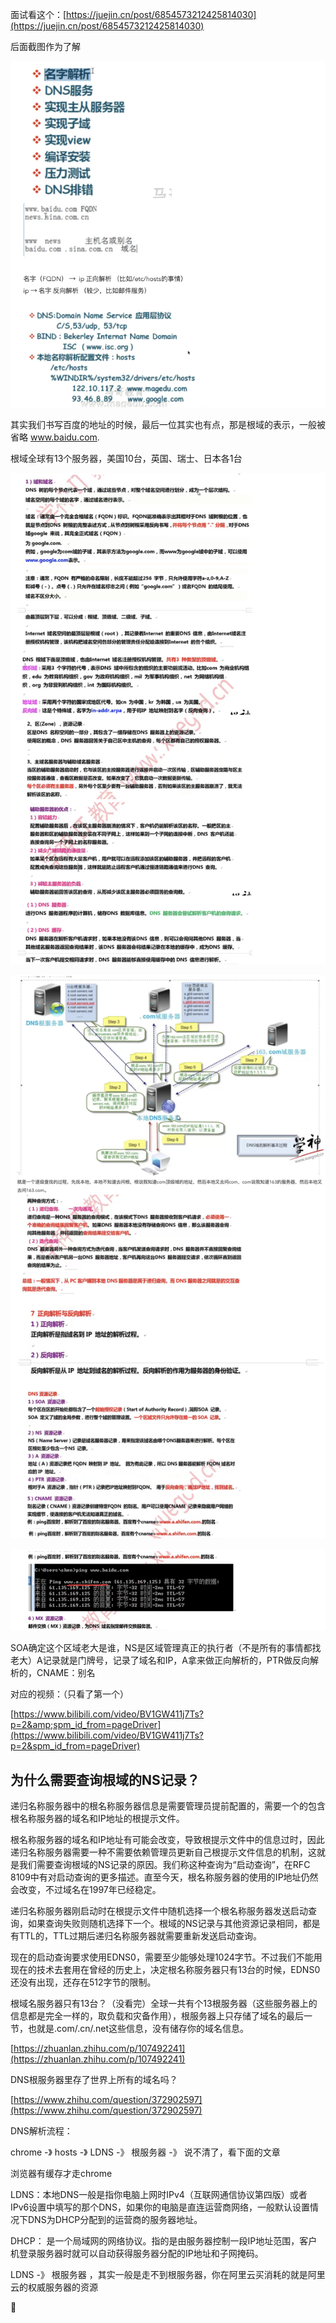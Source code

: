 面试看这个：[https://juejin.cn/post/6854573212425814030](https://juejin.cn/post/6854573212425814030)

后面截图作为了解

![1677209813260](image/read/1677209813260.png)

其实我们书写百度的地址的时候，最后一位其实也有点，那是根域的表示，一般被省略 www.baidu.com.

根域全球有13个服务器，美国10台，英国、瑞士、日本各1台

![1677209869328](image/read/1677209869328.png)

![1677209894110](image/read/1677209894110.png)

![1677209907288](image/read/1677209907288.png)

SOA确定这个区域老大是谁，NS是区域管理真正的执行者（不是所有的事情都找老大）A记录就是门牌号，记录了域名和IP，A拿来做正向解析的，PTR做反向解析的，CNAME：别名

对应的视频：（只看了第一个）

[https://www.bilibili.com/video/BV1GW411j7Ts?p=2&amp;spm_id_from=pageDriver](https://www.bilibili.com/video/BV1GW411j7Ts?p=2&spm_id_from=pageDriver)

## 为什么需要查询根域的NS记录？

递归名称服务器中的根名称服务器信息是需要管理员提前配置的，需要一个的包含根名称服务器的域名和IP地址的根提示文件。

根名称服务器的域名和IP地址有可能会改变，导致根提示文件中的信息过时，因此递归名称服务器需要一种不需要依赖管理员更新自己根提示文件信息的机制，这就是我们需要查询根域的NS记录的原因。我们称这种查询为“启动查询”，在RFC 8109中有对启动查询的更多描述。直至今天，根名称服务器的使用的IP地址仍然会改变，不过域名在1997年已经稳定。

递归名称服务器刚启动时在根提示文件中随机选择一个根名称服务器发送启动查询，如果查询失败则随机选择下一个。根域的NS记录与其他资源记录相同，都是有TTL的，TTL过期后递归名称服务器就需要重新发送启动查询。

现在的启动查询要求使用EDNS0，需要至少能够处理1024字节。不过我们不能用现在的技术去套用在曾经的历史上，决定根名称服务器只有13台的时候，EDNS0还没有出现，还存在512字节的限制。

根域名服务器只有13台？（没看完）全球一共有个13根服务器（这些服务器上的信息都是完全一样的，取负载和灾备作用），根服务器上只存储了域名的最后一节，也就是.com/.cn/.net这些信息，没有储存你的域名信息。

[https://zhuanlan.zhihu.com/p/107492241](https://zhuanlan.zhihu.com/p/107492241)

DNS根服务器里存了世界上所有的域名吗？

[https://www.zhihu.com/question/372902597](https://www.zhihu.com/question/372902597)

DNS解析流程：

chrome -》 hosts -》 LDNS -》 根服务器 -》 说不清了，看下面的文章

浏览器有缓存才走chrome

LDNS：本地DNS一般是指你电脑上网时IPv4（互联网通信协议第四版）或者IPv6设置中填写的那个DNS，如果你的电脑是直连运营商网络，一般默认设置情况下DNS为DHCP分配到的运营商的服务器地址。

DHCP： 是一个局域网的网络协议。指的是由服务器控制一段IP地址范围，客户机登录服务器时就可以自动获得服务器分配的IP地址和子网掩码。

LDNS -》 根服务器 ，其实一般是走不到根服务器，你在阿里云买消耗的就是阿里云的权威服务器的资源


